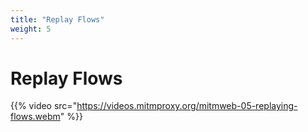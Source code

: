 ```yaml
---
title: "Replay Flows"
weight: 5
---
```


# Replay Flows

{{% video src="https://videos.mitmproxy.org/mitmweb-05-replaying-flows.webm" %}}
